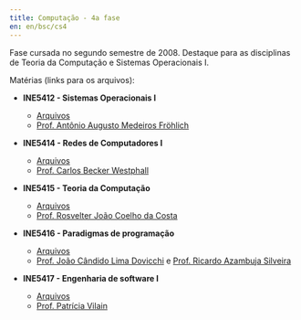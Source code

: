 ```yaml
---
title: Computação - 4a fase
en: en/bsc/cs4
---
```


Fase cursada no segundo semestre de 2008. Destaque para as disciplinas de Teoria da Computação e Sistemas Operacionais I.

Matérias (links para os arquivos):

  * **INE5412 - Sistemas Operacionais I**
      + [Arquivos](http://constantijn.alvb.in/graduacao/disciplinas/ine5412/)
      + [Prof. Antônio Augusto Medeiros Fröhlich](http://www.lisha.ufsc.br/~guto/)

  * **INE5414 - Redes de Computadores I**
      + [Arquivos](http://constantijn.alvb.in/graduacao/disciplinas/ine5414/)
      + [Prof. Carlos Becker Westphall](http://www.inf.ufsc.br/~westphal/)

  * **INE5415 - Teoria da Computação**
      + [Arquivos](http://constantijn.alvb.in/graduacao/disciplinas/ine5415/)
      + [Prof. Rosvelter João Coelho da Costa](http://www.inf.ufsc.br/~coelho/)

  * **INE5416 - Paradigmas de programação**
      + [Arquivos](http://constantijn.alvb.in/graduacao/disciplinas/ine5416/)
      + [Prof. João Cândido Lima Dovicchi](http://www.inf.ufsc.br/~dovicchi/) e [Prof. Ricardo Azambuja Silveira](http://www.inf.ufsc.br/~silveira/)

  * **INE5417 - Engenharia de software I**
      + [Arquivos](http://constantijn.alvb.in/graduacao/disciplinas/ine5417/)
      + [Prof. Patrícia Vilain](http://buscatextual.cnpq.br/buscatextual/visualizacv.jsp?id=K4784740T3)


